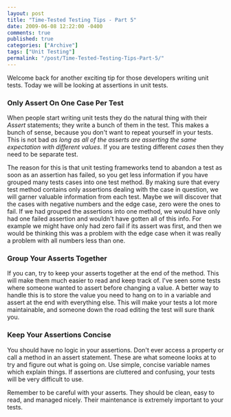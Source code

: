 ```yaml
---
layout: post
title: "Time-Tested Testing Tips - Part 5"
date: 2009-06-08 12:22:00 -0400
comments: true
published: true
categories: ["Archive"]
tags: ["Unit Testing"]
permalink: "/post/Time-Tested-Testing-Tips-Part-5/"
---
```


<p>Welcome back for another exciting tip for those developers writing unit tests. Today we will be looking at assertions in unit tests.</p>
<h3>Only Assert On One Case Per Test</h3>
<p>When people start writing unit tests they do the natural thing with their <em>Assert</em> statements; they write a bunch of them in the test. This makes a bunch of sense, because you don't want to repeat yourself in your tests. This is not bad <em>as long as all of the asserts are asserting the same expectation with different values</em>. If you are testing different <em>cases</em> then they need to be separate test.</p>
<p>The reason for this is that unit testing frameworks tend to abandon a test as soon as an assertion has failed, so you get less information if you have grouped many tests cases into one test method. By making sure that every test method contains only assertions dealing with the case in question, we will garner valuable information from each test. Maybe we will discover that the cases with negative numbers and the edge case, zero were the ones to fail. If we had grouped the assertions into one method, we would have only had one failed assertion and wouldn't have gotten all of this info. For example we might have only had zero fail if its assert was first, and then we would be thinking this was a problem with the edge case when it was really a problem with all numbers less than one.</p>
<h3>Group Your Asserts Together</h3>
<p>If you can, try to keep your asserts together at the end of the method. This will make them much easier to read and keep track of. I've seen some tests where someone wanted to assert before changing a value. A better way to handle this is to store the value you need to hang on to in a variable and assert at the end with everything else. This will make your tests a lot more maintainable, and someone down the road editing the test will sure thank you.</p>
<h3>Keep Your Assertions Concise</h3>
<p>You should have no logic in your assertions. Don't ever access a property or call a method in an assert statement. These are what someone looks at to try and figure out what is going on. Use simple, concise variable names which explain things. If assertions are cluttered and confusing, your tests will be very difficult to use.</p>
<p>Remember to be careful with your asserts. They should be clean, easy to read, and managed nicely. Their maintenance is extremely important to your tests.</p>
